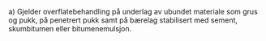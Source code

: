 a) Gjelder overflatebehandling på underlag av ubundet materiale som grus og pukk, på penetrert pukk samt på bærelag stabilisert med sement, skumbitumen eller bitumenemulsjon.

